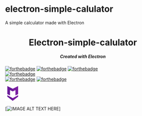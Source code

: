 # electron-simple-calulator
A simple calculator made with Electron

<h1 align="center">Electron-simple-calulator</h1>

<em><h5 align="center">Created with Electron</h5></em>


[![forthebadge](https://forthebadge.com/images/badges/uses-html.svg)](https://forthebadge.com) [![forthebadge](https://forthebadge.com/images/badges/uses-css.svg)](https://forthebadge.com) [![forthebadge](https://forthebadge.com/images/badges/uses-js.svg)](https://forthebadge.com) <br> [![forthebadge](https://forthebadge.com/images/badges/built-with-love.svg)](https://forthebadge.com) <br> [![forthebadge](https://forthebadge.com/images/badges/validated-html2.svg)](https://forthebadge.com)
[![forthebadge](https://forthebadge.com/images/badges/validated-html5.svg)](https://forthebadge.com)


 
![alt text][logo]

[logo]: https://github.com/adam-p/markdown-here/raw/master/src/common/images/icon48.png "Logo Title Text 2"

[![IMAGE ALT TEXT HERE](http://img.youtube.com/vi/YOUTUBE_VIDEO_ID_HERE/0.jpg)]
